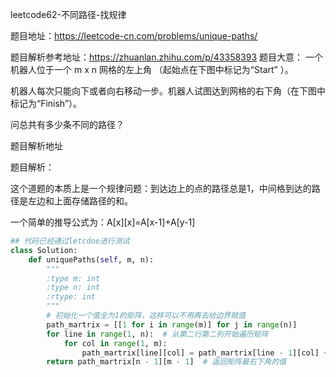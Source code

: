 leetcode62-不同路径-找规律

题目地址：https://leetcode-cn.com/problems/unique-paths/

题目解析参考地址：https://zhuanlan.zhihu.com/p/43358393
题目大意：
一个机器人位于一个 m x n 网格的左上角 （起始点在下图中标记为“Start” ）。

机器人每次只能向下或者向右移动一步。机器人试图达到网格的右下角（在下图中标记为“Finish”）。

问总共有多少条不同的路径？

题目解析地址

题目解析：

这个道题的本质上是一个规律问题：到达边上的点的路径总是1，中间格到达的路径是左边和上面存储路径的和。

一个简单的推导公式为：A[x][x]=A[x-1]+A[y-1]

```python
## 代码已经通过letcdoe进行测试
class Solution:
    def uniquePaths(self, m, n):
        """
        :type m: int
        :type n: int
        :rtype: int
        """
        # 初始化一个值全为1的矩阵，这样可以不用再去给边界赋值
        path_martrix = [[1 for i in range(m)] for j in range(n)]
        for line in range(1, n):  # 从第二行第二列开始遍历矩阵
            for col in range(1, m):
                path_martrix[line][col] = path_martrix[line - 1][col] + path_martrix[line][col - 1]  # 推导式
        return path_martrix[n - 1][m - 1]  # 返回矩阵最右下角的值
```


